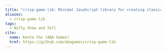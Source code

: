 ```yaml
---
title: "crisp-game-lib: Minimal JavaScript library for creating classic arcade-like mini-games running in the browser"
aliases:
  - crisp-game-lib
tags:
  - Nifty Show and Tell
cite:
  name: Kenta Cho (ABA Games)
  href: https://github.com/abagames/crisp-game-lib
---
```

